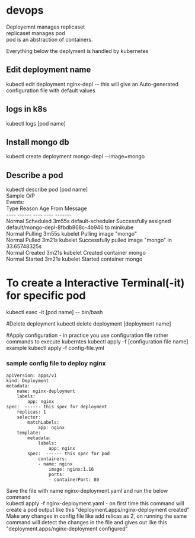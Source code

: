 # devops

Deployemnt manages replicaset <br>
replicaset manages pod <br>
pod is an abstraction of containers. <br>

Everything below the deplyment is handled by kubernetes

## Edit deployment name <bro>
kubectl edit deployment nginx-depl
      -- this will give an Auto-generated configuration file with default values

## logs in k8s<bro>
kubectl logs [pod name]  
      
## Install mongo db<bro>
kubectl create deployment mongo-depl --image=mongo      
      
## Describe a pod
kubectl describe pod [pod name] <br>
      Sample O/P <br>
      Events: <br>
  Type    Reason     Age    From               Message <br>
  ----    ------     ----   ----               ------- <br>
  Normal  Scheduled  3m55s  default-scheduler  Successfully assigned default/mongo-depl-8fbdb868c-4b946 to minikube<br>
  Normal  Pulling    3m55s  kubelet            Pulling image "mongo" <br>
  Normal  Pulled     3m21s  kubelet            Successfully pulled image "mongo" in 33.65748325s<br>
  Normal  Created    3m21s  kubelet            Created container mongo<br>
  Normal  Started    3m21s  kubelet            Started container mongo<br>
      
 
# To create a Interactive Terminal(-it) for specific pod <br>
kubectl exec -it [pod name] -- bin/bash <br>
    
#Delete deployment
kubectl delete deployment [deployment name] <br>
      
#Apply configuration  - in practice you use configuration file rather commands to execute kuberntes
kubectl apply -f [configuration file name] <br>
      example kubectl apply -f config-file.yml <br>
### sample config file to deploy nginx
```
apiVersion: apps/v1 
kind: Deployment 
metadata:
    name: nginx-deployment 
    labels:
        app: nginx 
spec:  ------ this spec for deployment
    replicas: 1 
    selector:
        matchLabels: 
            app: nginx
    template:
        metadata:
            labels:
                app: nginx 
        spec:  ------ this spec for pod
            containers:
            - name: nginx 
                image: nginx:1.16
                ports:
                - containerPort: 80 
```
Save the file with name nginx-deployment.yaml and run the below command <br>
kubectl apply -f nginx-deployment.yaml - on first time this command will create a pod output like this "deployment.apps/nginx-deployment created" <br>
Make any changes in config file like add relicas as 2, on running the same command will detect the changes in the file
and gives out like this "deployment.apps/nginx-deployment configured"      

